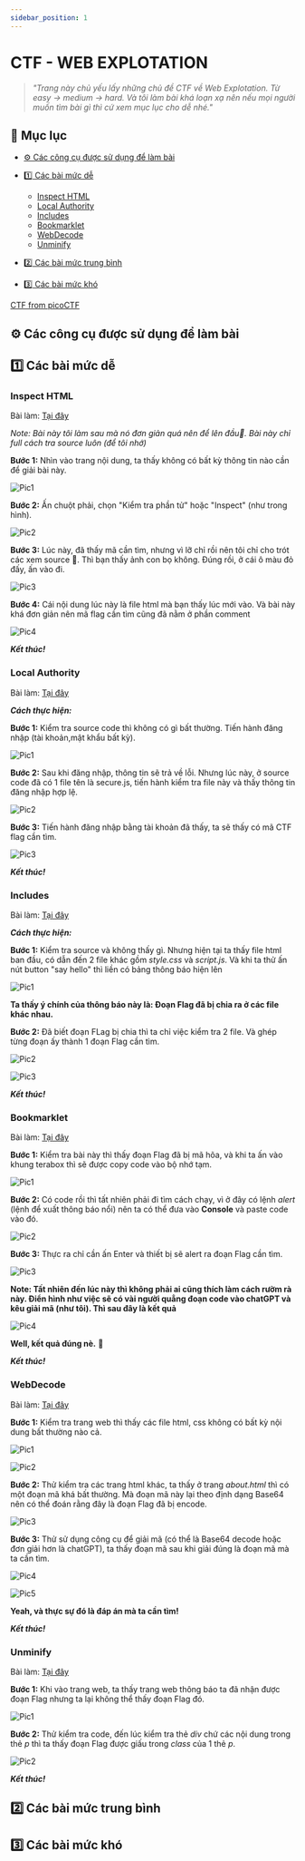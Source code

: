 ```yaml
---
sidebar_position: 1
---
```


# CTF - WEB EXPLOTATION

> _"Trang này chủ yếu lấy những chủ đề CTF về Web Explotation. Từ easy -> medium -> hard. Và tôi làm bài khá loạn xạ nên nếu mọi người muốn tìm bài gì thì cứ xem mục lục cho dễ nhé."_

## 📌 Mục lục

- [⚙️ Các công cụ được sử dụng để làm bài](#️-các-công-cụ-được-sử-dụng-để-làm-bài)
- [1️⃣ Các bài mức dễ](#1️⃣-các-bài-mức-dễ)
    - [Inspect HTML](#inspect-html)
    - [Local Authority](#local-authority)
    - [Includes](#includes)
    - [Bookmarklet](#bookmarklet)
    - [WebDecode](#webdecode)
    - [Unminify](#unminify)
- [2️⃣ Các bài mức trung bình](#2️⃣-các-bài-mức-trung-bình)

- [3️⃣ Các bài mức khó](#3️⃣-các-bài-mức-khó)


[CTF from picoCTF](https://play.picoctf.org/)

## ⚙️ Các công cụ được sử dụng để làm bài

## 1️⃣ Các bài mức dễ 

### Inspect HTML

Bài làm: [Tại đây](https://play.picoctf.org/practice/challenge/275?page=4)

*Note: Bài này tôi làm sau mà nó đơn giản quá nên để lên đầu🐧. Bài này chỉ full cách tra source luôn (để tôi nhớ)*

**Bước 1:** Nhìn vào trang nội dung, ta thấy không có bất kỳ thông tin nào cần để giải bài này.

![Pic1](../CTF/img/web/Inspect_HTML/1.png)

**Bước 2:** Ấn chuột phải, chọn "Kiểm tra phần tử" hoặc "Inspect" (như trong hình).

![Pic2](../CTF/img/web/Inspect_HTML/2.png)

**Bước 3:** Lúc này, đã thấy mã cần tìm, nhưng vì lỡ chỉ rồi nên tôi chỉ cho trót các xem source 🐧. Thì bạn thấy ảnh con bọ không. Đúng rồi, ở cái ô màu đỏ đấy, ấn vào đi.

![Pic3](../CTF/img/web/Inspect_HTML/3.png)

**Bước 4:** Cái nội dung lúc này là file html mà bạn thấy lúc mới vào. Và bài này khá đơn giản nên mã flag cần tìm cũng đã nằm ở phần comment

![Pic4](../CTF/img/web/Inspect_HTML/4.png)

***Kết thúc!***

### Local Authority

Bài làm: [Tại đây](https://play.picoctf.org/practice/challenge/278?page=4)

***Cách thực hiện:***

**Bước 1:** Kiểm tra source code thì không có gì bất thường. Tiến hành đăng nhập (tài khoản,mật khẩu bất kỳ).

![Pic1](../CTF/img/web/Local_Autho/1.png)

**Bước 2:** Sau khi đăng nhập, thông tin sẽ trả về lỗi. Nhưng lúc này, ở source code đã có 1 file tên là secure.js, tiến hành kiểm tra file này và thấy thông tin đăng nhập hợp lệ.

![Pic2](../CTF/img/web/Local_Autho/2.png)

**Bước 3:** Tiến hành đăng nhập bằng tài khoản đã thấy, ta sẽ thấy có mã CTF flag cần tìm.

![Pic3](../CTF/img/web/Local_Autho/3.png)

***Kết thúc!***

### Includes

Bài làm: [Tại đây](https://play.picoctf.org/practice/challenge/274?page=4)

***Cách thực hiện:***

**Bước 1:** Kiểm tra source và không thấy gì. Nhưng hiện tại ta thấy file html ban đầu, có dẫn đến 2 file khác gồm *style.css* và *script.js*. Và khi ta thử ấn nút button "say hello" thì liền có bảng thông báo hiện lên

![Pic1](../CTF/img/web/Includes_/1.png)

**Ta thấy ý chính của thông báo này là: Đoạn Flag đã bị chia ra ở các file khác nhau.**

**Bước 2:** Đã biết đoạn FLag bị chia thì ta chỉ việc kiểm tra 2 file. Và ghép từng đoạn ấy thành 1 đoạn Flag cần tìm.

![Pic2](../CTF/img/web/Includes_/2.png)

![Pic3](../CTF/img/web/Includes_/3.png)

***Kết thúc!***

### Bookmarklet

Bài làm: [Tại đây](https://play.picoctf.org/practice/challenge/406?page=3)

**Bước 1:** Kiểm tra bài này thì thấy đoạn Flag đã bị mã hõa, và khi ta ấn vào khung terabox thì sẽ được copy code vào bộ nhớ tạm.

![Pic1](../CTF/img/web/Bookmarklet/1.png)

**Bước 2:** Có code rồi thì tất nhiên phải đi tìm cách chạy, vì ở đây có lệnh *alert* (lệnh để xuất thông báo nổi) nên ta có thể đưa vào **Console** và paste code vào đó.

![Pic2](../CTF/img/web/Bookmarklet/2.png)

**Bước 3:** Thực ra chỉ cần ấn Enter và thiết bị sẽ alert ra đoạn Flag cần tìm.

![Pic3](../CTF/img/web/Bookmarklet/3.png)

**Note: Tất nhiên đến lúc này thì không phải ai cũng thích làm cách rườm rà này. Điển hình như việc sẽ có vài người quẳng đoạn code vào chatGPT và kêu giải mã (như tôi). Thì sau đây là kết quả**

![Pic4](../CTF/img/web/Bookmarklet/4.png)

**Well, kết quả đúng nè.** 🎇

***Kết thúc!***

### WebDecode

Bài làm: [Tại đây](https://play.picoctf.org/practice/challenge/427?page=2)

**Bước 1:** Kiểm tra trang web thì thấy các file html, css không có bất kỳ nội dung bất thường nào cả.

![Pic1](../CTF/img/web/WebDecode/1.png)

![Pic2](../CTF/img/web/WebDecode/2.png)

**Bước 2:** Thử kiểm tra các trang html khác, ta thấy ở trang *about.html* thì có một đoạn mã khá bất thường. Mà đoạn mã này lại theo định dạng Base64 nên có thể đoán rằng đây là đoạn Flag đã bị encode.

![Pic3](../CTF/img/web/WebDecode/3.png)

**Bước 3:** Thử sử dụng công cụ để giải mã (có thể là Base64 decode hoặc đơn giải hơn là chatGPT), ta thấy đoạn mã sau khi giải đúng là đoạn mã mà ta cần tìm.

![Pic4](../CTF/img/web/WebDecode/4.png)

![Pic5](../CTF/img/web/WebDecode/5.png)

**Yeah, và thực sự đó là đáp án mà ta cần tìm!**

***Kết thúc!***

### Unminify

Bài làm: [Tại đây](https://play.picoctf.org/practice/challenge/426?page=2)

**Bước 1:** Khi vào trang web, ta thấy trang web thông báo ta đã nhận được đoạn Flag nhưng ta lại không thể thấy đoạn Flag đó.

![Pic1](./img/web/Unminify/1.png)

**Bước 2:** Thử kiểm tra code, đến lúc kiểm tra thẻ *div* chứ các nội dung trong thẻ *p* thì ta thấy đoạn Flag được giấu trong *class* của 1 thẻ *p*.

![Pic2](./img/web/Unminify/2.png)

***Kết thúc!***

## 2️⃣ Các bài mức trung bình

## 3️⃣ Các bài mức khó